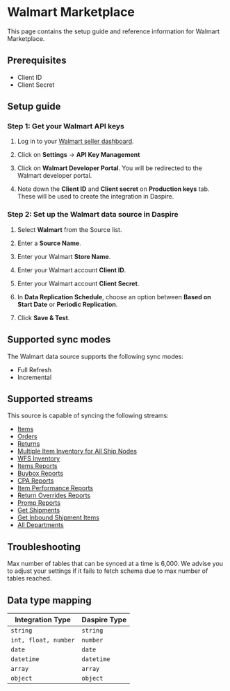 # Walmart Marketplace

This page contains the setup guide and reference information for Walmart Marketplace.

## Prerequisites

* Client ID
* Client Secret

## Setup guide

### Step 1: Get your Walmart API keys

1. Log in to your [Walmart seller dashboard](https://seller.walmart.com).

2. Click on **Settings** -> **API Key Management**  

3. Click on **Walmart Developer Portal**. You will be redirected to the Walmart developer portal.

4. Note down the **Client ID** and **Client secret** on **Production keys** tab. These will be used to create the integration in Daspire.

### Step 2: Set up the Walmart data source in Daspire

1. Select **Walmart** from the Source list.

2. Enter a **Source Name**.

3. Enter your Walmart **Store Name**.

4. Enter your Walmart account **Client ID**.

5. Enter your Walmart account **Client Secret**.

6. In **Data Replication Schedule**, choose an option between **Based on Start Date** or **Periodic Replication**.

7. Click **Save & Test**.

## Supported sync modes

The Walmart data source supports the following sync modes:

* Full Refresh
* Incremental

## Supported streams

This source is capable of syncing the following streams:

* [Items](https://developer.walmart.com/api/us/mp/items#operation/getAllItems)
* [Orders](https://developer.walmart.com/api/us/mp/orders#operation/getAllOrders)
* [Returns](https://developer.walmart.com/api/us/mp/returns#operation/getReturns)
* [Multiple Item Inventory for All Ship Nodes](https://developer.walmart.com/api/us/mp/inventory#operation/getMultiNodeInventoryForAllSkuAndAllShipNodes)
* [WFS Inventory](https://developer.walmart.com/api/us/mp/inventory#operation/getWFSInventory)
* [Items Reports](https://developer.walmart.com/api/us/mp/reports#operation/getItemReport)
* [Buybox Reports](https://developer.walmart.com/api/us/mp/reports#operation/getItemReport)
* [CPA Reports](https://developer.walmart.com/api/us/mp/reports#operation/getItemReport)
* [Item Performance Reports](https://developer.walmart.com/api/us/mp/reports#operation/getItemReport)
* [Return Overrides Reports](https://developer.walmart.com/api/us/mp/reports#operation/getItemReport)
* [Promp Reports](https://developer.walmart.com/api/us/mp/reports#operation/getItemReport)
* [Get Shipments](https://developer.walmart.com/api/us/mp/fulfillment#operation/getInboundShipments)
* [Get Inbound Shipment Items](https://developer.walmart.com/api/us/mp/fulfillment#operation/getInboundShipmentItems)
* [All Departments](https://developer.walmart.com/api/us/mp/utilities#operation/getDepartmentList)

## Troubleshooting

Max number of tables that can be synced at a time is 6,000. We advise you to adjust your settings if it fails to fetch schema due to max number of tables reached.

## Data type mapping

| Integration Type | Daspire Type |
| --- | --- |
| `string` | `string` |
| `int, float, number` | `number` |
| `date` | `date` |
| `datetime` | `datetime` |
| `array` | `array` |
| `object` | `object` |